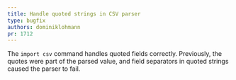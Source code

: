 ```yaml
---
title: Handle quoted strings in CSV parser
type: bugfix
authors: dominiklohmann
pr: 1712
---
```


The `import csv` command handles quoted fields correctly. Previously, the
quotes were part of the parsed value, and field separators in quoted strings
caused the parser to fail.
